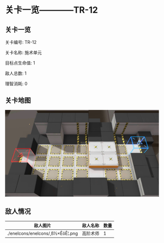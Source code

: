 # 关卡一览————TR-12


## 关卡一览

关卡编号: TR-12

关卡名称: 施术单元

目标点生命值: 1

敌人总数: 1

理智消耗: 0


## 关卡地图
![TR-12](./oprMap/TR-12.png)

## 敌人情况

| 敌人图片 | 敌人名称 | 数量  |
|---------|-----|-----|
| ./eneIcons/eneIcons/¸ß½×ÊõÊ¦.png| 高阶术师  |   1  |

